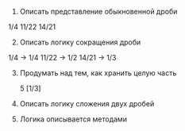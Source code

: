 1. Описать представление обыкновенной дроби

  1/4  11/22  14/21

2. Описать логику сокращения дроби

  1/4 -> 1/4   11/22 -> 1/2  14/21 -> 1/3

3. Продумать над тем, как хранить целую часть

     5 [1/3]

4. Описать логику сложения двух дробей
5. Логика описывается методами